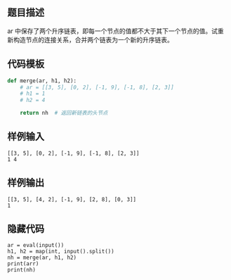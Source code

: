 ## 题目描述
ar 中保存了两个升序链表，即每一个节点的值都不大于其下一个节点的值。试重新构造节点的连接关系，合并两个链表为一个新的升序链表。

## 代码模板
```py
def merge(ar, h1, h2):
    # ar = [[3, 5], [0, 2], [-1, 9], [-1, 8], [2, 3]]
    # h1 = 1
    # h2 = 4

    return nh  # 返回新链表的头节点
```

## 样例输入
```input
[[3, 5], [0, 2], [-1, 9], [-1, 8], [2, 3]]
1 4
```

## 样例输出
```output
[[3, 5], [4, 2], [-1, 9], [2, 8], [0, 3]]
1
```

## 隐藏代码
```
ar = eval(input())
h1, h2 = map(int, input().split())
nh = merge(ar, h1, h2)
print(arr)
print(nh)
```

